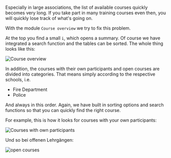 Especially in large associations, the list of available courses quickly becomes very long. If you take part in many training courses even then, you will quickly lose track of what's going on.

With the module `Course overview` we try to fix this problem.

At the top you find a small `i`, which opens a summary. Of course we have integrated a search function and the tables can be sorted. The whole thing looks like this:

![Course overview](overview.png)

In addition, the courses with their own participants and open courses are divided into categories. That means simply according to the respective schools, i.e.
* Fire Department
* Police

And always in this order. Again, we have built in sorting options and search functions so that you can quickly find the right course.

For example, this is how it looks for courses with your own participants:

![Courses with own participants](own.png)

Und so bei offenen Lehrgängen:

![open courses](alliance.png)
